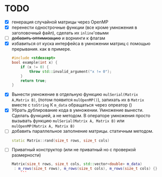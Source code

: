 # TODO
- [x] генерация случайной матрицы через OpenMP
- [x] перенести однострочные функции (все кроме умножения в заголовочный файл), сделать их `inline`'овыми
- [ ] ~~добавить оптимизацию~~ и ворнинги к флагам
- [x] избавиться от куска интерфейса в умножении матриц с помощью прерывания. как в примере.
	```cpp
	#include <stdexcept> 
	bool example(int x) {
		if (x != 0) {
			throw std::invalid_argument("x != 0");
		}
		return true;
	}
	```
- [x] Вынести умножение в отдельную функцию `mulSerial(Matrix A,Matrix B)`, (потом появится `mulOpenMP()`), запихать их в `Matrix` вместе с `toString` К `m_data` обращаться через опреатор ()
- [x] Убрать дублирование кода в умножении. Умножение вынести. Сделать функцией, а не методом. В операторе умножения просто вызывать функцию `mulSerial(Matrix A, Matrix B)` или `mulOpenMP(Matrix A, Matrix B)`
- [ ] добавить параллельное заполнение матрицы. статичным методом.
	```cpp
	static Matrix::rand(size_t rows, size_t cols)
	```
- [ ] Приватный конструктор (или не приватный но с проверкой размерности)
	```cpp
	Matrix(size_t rows, size_t cols, std::vector<double> m_data)
	 : m_rows(size_t rows), m_rows(size_t cols), m_rows(size_t cols) {} 
		```

